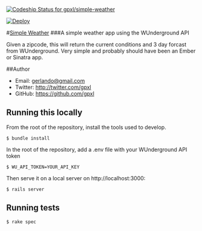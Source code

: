 [ ![Codeship Status for gpxl/simple-weather](https://codeship.com/projects/b372c4a0-7a7c-0133-33b8-22676f811343/status?branch=master)](https://codeship.com/projects/119146)

[![Deploy](https://www.herokucdn.com/deploy/button.svg)](https://heroku.com/deploy)

#[Simple Weather](https://simp-weather.herokuapp.com)
###A simple weather app using the WUnderground API

Given a zipcode, this will return the current conditions and 3 day forcast from WUnderground. Very simple and probably should have been an Ember or Sinatra app.

##Author
- Email: gerlando@gmail.com
- Twitter: http://twitter.com/gpxl
- GitHub: https://github.com/gpxl

## Running this locally

From the root of the repository, install the tools used to develop.

    $ bundle install

In the root of the repository, add a .env file with your WUnderground API token

    $ WU_API_TOKEN=YOUR_API_KEY

Then serve it on a local server on http://localhost:3000:

    $ rails server

## Running tests

    $ rake spec
